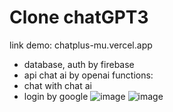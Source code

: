 # Clone chatGPT3
link demo: chatplus-mu.vercel.app
* database, auth by firebase
* api chat ai by openai
functions:
* chat with chat ai
* login by google
![image](https://user-images.githubusercontent.com/101584126/236275179-50ce4cc3-4871-420a-a030-deae38e57a1c.png)
![image](https://user-images.githubusercontent.com/101584126/236275264-18a04c69-1547-4904-b0ee-94dcdc254713.png)

